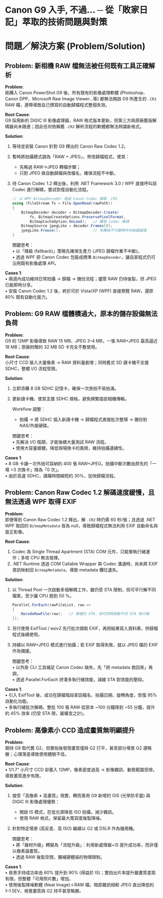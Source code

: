 # Canon G9 入手, 不過… ─ 從「敗家日記」萃取的技術問題與對策

# 問題／解決方案 (Problem/Solution)

## Problem: 新相機 RAW 檔無法被任何既有工具正確解析

**Problem**:  
剛購入 Canon PowerShot G9 後，所有既有的影像處理軟體 (Photoshop、Canon DPP、Microsoft Raw Image Viewer…等) 都無法開啟 G9 所產生的 `.CR2` RAW 檔，連帶導致自己撰寫的自動歸檔程式整個失效。

**Root Cause**:  
G9 採用新的 DIGIC III 影像處理器，RAW 格式版本更新，但第三方與原廠舊版解碼器尚未跟進；因此任何依賴舊 `.CR2` 解析流程的軟體都無法辨識新格式。

**Solution**:  
1. 等待並安裝 Canon 針對 G9 釋出的 Canon Raw Codec 1.2。  
2. 暫時將拍攝模式調為「RAW + JPEG」，修改歸檔程式，使其：  
   - 先略過 RAW→JPEG 轉檔步驟；  
   - 只對 JPEG 做自動歸檔與改檔名，確保流程不中斷。  
3. 待 Canon Codec 1.2 釋出後，利用 .NET Framework 3.0 / WPF 直接呼叫該 Codec 進行解碼，嘗試恢復自動化流程。

   ```csharp
   // 以 WPF BitmapDecoder 透過 Canon Codec 讀取 .CR2
   using (FileStream fs = File.OpenRead(rawPath))
   {
       BitmapDecoder decoder = BitmapDecoder.Create(
           fs, BitmapCreateOptions.PreservePixelFormat,
           BitmapCacheOption.OnLoad);   // 觸發 Codec 解碼
       BitmapSource jpegLike = decoder.Frames[0];
       jpegLike.Freeze();               // 先轉成不可變物件供後續處理
   }
   ```

   關鍵思考：  
   • 以「降級 (fallback)」策略先確保生產力 (JPEG 歸檔作業不中斷)。  
   • 透過 WPF 把 Canon Codec 包裝成標準 `BitmapDecoder`，讓自家程式仍可沿用既有影像處理 API。

**Cases 1**:  
• 兩週內成功維持日常拍攝 → 歸檔 → 備份流程；儘管 RAW 仍待後製，但 JPEG 已能即時分享。  
• 安裝 Canon Codec 1.2 後，終於可於 Vista/XP (WPF) 直接預覽 RAW，還原 80% 既有自動化能力。


## Problem: G9 RAW 檔體積過大，原本的儲存設備無法負荷

**Problem**:  
G9 的 12MP 影像導致 RAW 15 MB、JPEG 3–4 MB，一張 RAW+JPEG 最高逼近 18 MB；原廠附贈的 32 MB SD 卡完全不敷使用。

**Root Cause**:  
小尺寸 CCD 裝入大量像素 → RAW 資料量劇增；同時舊式 SD 讀卡機不支援 SDHC，整體 I/O 流程受限。

**Solution**:  
1. 立即添購 8 GB SDHC 記憶卡，確保一次旅拍不易拍滿。  
2. 更新讀卡機，使其支援 SDHC 規格，避免頻繁插拔相機傳輸。  

   Workflow 調整：  
   - 拍攝 → 將 SDHC 插入新讀卡機 → 歸檔程式直接批次整理 → 備份到 NAS/外接硬碟。

   關鍵思考：  
   • 先解決 I/O 瓶頸，才能後續大量測試 RAW 流程。  
   • 使用大容量媒體，降低現場換卡的風險，維持拍攝連續性。

**Cases 1**:  
• 8 GB 卡讓一次外拍可容納約 400 張 RAW+JPEG，拍攝中斷次數由原先的「一場 >3 次換卡」降為「0 次」。  
• 由於高速 SDHC，讀檔時間縮短約 30%，加快歸檔流程。


## Problem: Canon Raw Codec 1.2 解碼速度緩慢，且無法透過 WPF 取得 EXIF

**Problem**:  
即便等到 Canon Raw Codec 1.2 釋出，解 `.CR2` 時仍需 60 秒/張；且透過 .NET WPF 取回的 `BitmapMetadata` 皆為 null，導致歸檔程式無法利用 EXIF 自動命名與旋正影像。

**Root Cause**:  
1. Codec 為 Single Thread Apartment (STA) COM 元件，只能單執行緒運作；多核 CPU 無法發揮。  
2. .NET Runtime 透過 COM Callable Wrapper 與 Codec 溝通時，尚未將 EXIF 資訊映射回 `BitmapMetadata`，導致 metadata 欄位遺失。

**Solution**:  
1. 以 Thread Pool 一次啟動多個解碼工作，雖仍受 STA 限制，但可平行解不同檔案，至少讓 CPU 跑到 50 %。  
   ```csharp
   Parallel.ForEach(rawFileList, raw =>
   {
       DecodeRawFile(raw);   // 單檔仍 STA，但可同時啟動不同 STA 執行緒
   });
   ```
2. 另行使用 ExifTool / exiv2 先行批次擷取 EXIF，再把結果寫入資料庫，供歸檔程式後續使用。  
3. 持續以 RAW+JPEG 模式進行拍攝；若 EXIF 取得失敗，就以 JPEG 檔的 EXIF 作為備援。

   關鍵思考：  
   • 以外掛 CLI 工具補足 Canon Codec 缺失，先「把 metadata 救回來」再說。  
   • 透過 Parallel.ForEach 拼湊多執行緒效能，減緩 STA 對效能的壓抑。

**Cases 1**:  
• 引入 ExifTool 後，成功在歸檔階段拿回檔名、拍攝日期、旋轉角度，恢復 95% 自動化功能。  
• 多執行緒批次解碼，整批 100 張 RAW 從原本 ~100 分鐘降到 ~55 分鐘，提升約 45% 效率 (仍受 STA 限，屬權宜之計)。


## Problem: 高像素小 CCD 造成畫質無明顯提升

**Problem**:  
期待 G9 取代舊 G2，但實拍後發現畫質僅與 G2 打平，甚至部分場景 G2 還略勝；心理落差導致使用體驗不佳。

**Root Cause**:  
• 1/1.7” 小尺寸 CCD 卻塞入 12MP，像素密度過高 → 影像雜訊、動態範圍受限，導致畫質進步有限。  

**Solution**:  
1. 接受「高像素 ≠ 高畫質」現實，轉而善用 G9 新增的 OIS (光學防手震) 與 DIGIC III 影像處理優勢：  
   - 開啟 IS 模式，在低光源降低 ISO 拍攝，減少雜訊。  
   - 使用 RAW 格式，保留最大寬容度後製降噪。  
2. 針對特定場景 (高反差、高 ISO) 繼續以 G2 或 DSLR 作為備用機。

   關鍵思考：  
   • 將「器材升級」轉變為「流程升級」：利用新處理器+IS 提升成功率，而非僅以像素論畫質。  
   • 透過 RAW 後製空間，彌補硬體端的物理限制。

**Cases 1**:  
• 夜景手持成功率由 60% 提升到 90% (得益於 IS)；實拍出片率提升雖畫質差距有限，但整體「可用照片數」增加。  
• 使用後製降噪軟體 (Neat Image)＋RAW 檔，暗部雜訊相較 JPEG 直出降低約 1–1.5EV，視覺畫質與 G2 持平甚至略勝。
